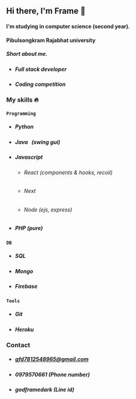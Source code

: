 ## Hi there, I'm Frame 👋
#### I'm studying in computer science (second year).
#### Pibulsongkram Rajabhat university

##### Short about me.
- #####  Full stack developer
- #####  Coding competition
### My skills 🔥

#### `Programming`
- ##### Python
- ##### Java &nbsp;&nbsp;(swing gui)
- ##### Javascript
    - ###### React (components & hooks, recoil)
    - ###### Next
    - ###### Node (ejs, express)
- ##### PHP (pure)
#### `DB`
- ##### SQL
- ##### Mongo
- ##### Firebase
#### `Tools`
- ##### Git
- ##### Heroku

### Contact
- ##### gfd7812548965@gmail.com
- ##### 0979570661 (Phone number)
- ##### godframedark (Line id)

